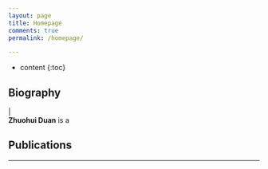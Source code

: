 ```yaml
---
layout: page
title: Homepage
comments: true
permalink: /homepage/

---
```


* content
{:toc}

 
## Biography
 
| <br> **Zhuohui Duan** is a 

## Publications

---
